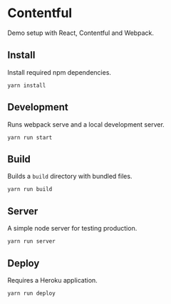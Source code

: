 # Contentful

Demo setup with React, Contentful and Webpack.

## Install

Install required npm dependencies.

```
yarn install
```

## Development

Runs webpack serve and a local development server.

```
yarn run start
```

## Build

Builds a `build` directory with bundled files.

```
yarn run build
```

## Server

A simple node server for testing production.

```
yarn run server
```

## Deploy

Requires a Heroku application.

```
yarn run deploy
```